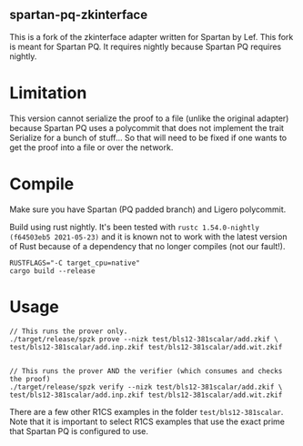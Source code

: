 spartan-pq-zkinterface
---------------------

This is a fork of the zkinterface adapter written for Spartan by Lef.
This fork is meant for Spartan PQ. It requires nightly because Spartan PQ
requires nightly.

# Limitation
This version cannot serialize the proof to a file (unlike the original adapter)
because Spartan PQ uses a polycommit that does not implement the trait Serialize
for a bunch of stuff... So that will need to be fixed if one wants to get
the proof into a file or over the network.

# Compile
Make sure you have Spartan (PQ padded branch) and Ligero polycommit.

Build using rust nightly. It's been tested with `rustc 1.54.0-nightly (f64503eb5 2021-05-23)`
and it is known not to work with the latest version of Rust because
of a dependency that no longer compiles (not our fault!).

```
RUSTFLAGS="-C target_cpu=native"
cargo build --release
```

# Usage

```
// This runs the prover only.
./target/release/spzk prove --nizk test/bls12-381scalar/add.zkif \
test/bls12-381scalar/add.inp.zkif test/bls12-381scalar/add.wit.zkif


// This runs the prover AND the verifier (which consumes and checks the proof)
./target/release/spzk verify --nizk test/bls12-381scalar/add.zkif \
test/bls12-381scalar/add.inp.zkif test/bls12-381scalar/add.wit.zkif
```

There are a few other R1CS examples in the folder `test/bls12-381scalar`.
Note that it is important to select R1CS examples that use the exact
prime that Spartan PQ is configured to use.
